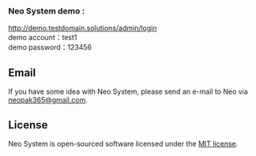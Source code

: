 <h3>Neo System demo : </h3><a href="http://demo.testdomain.solutions/admin/login" target="_blank">http://demo.testdomain.solutions/admin/login</a><br/>
demo account：test1<br/>
demo password：123456<br/>
	
## Email

If you have some idea with Neo System, please send an e-mail to Neo via [neopak365@gmail.com](mailto:neopak365@gmail.com).

## License

Neo System is open-sourced software licensed under the [MIT license](https://opensource.org/licenses/MIT).
